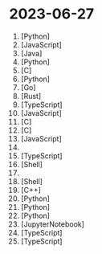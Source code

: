 # 2023-06-27

1. [](https://github.comundefined "Fast Segment Anything") [Python]
2. [](https://github.comundefined "Cybernetically enhanced web apps") [JavaScript]
3. [](https://github.comundefined "🔥 🔥 🔥 An intelligent and versatile general-purpose SQL client and reporting tool for databases which integrates ChatGPT capabilities.(智能的通用数据库SQL客户端和报表工具)") [Java]
4. [](https://github.comundefined "Generative Models by Stability AI") [Python]
5. [](https://github.comundefined "Tensor library for machine learning") [C]
6. [](https://github.comundefined "High-Resolution Image Synthesis with Latent Diffusion Models") [Python]
7. [](https://github.comundefined "🔥 🔥 🔥 现代化、开源的 Linux 服务器运维管理面板。") [Go]
8. [](https://github.comundefined "Spacedrive is an open source cross-platform file explorer, powered by a virtual distributed filesystem written in Rust.") [Rust]
9. [](https://github.comundefined "An open source e-commerce skateshop build with everything new in Next.js 13.") [TypeScript]
10. [](https://github.comundefined "The open-source repo for docs.github.com") [JavaScript]
11. [](https://github.comundefined "Port of Facebook's LLaMA model in C/C++") [C]
12. [](https://github.comundefined "A new bootable USB solution.") [C]
13. [](https://github.comundefined "A ChatGPT plugin that allows you to load and edit your local files in a controlled way, as well as run any Python, JavaScript, and bash script.") [JavaScript]
14. [](https://github.comundefined "😎 Awesome lists about all kinds of interesting topics") 
15. [](https://github.comundefined "A Javascript AI getting started stack for weekend projects, including image/text models, vector stores, auth, and deployment configs") [TypeScript]
16. [](https://github.comundefined "Papers from the computer science community to read and discuss.") [Shell]
17. [](https://github.comundefined "Master programming by recreating your favorite technologies from scratch.") 
18. [](https://github.comundefined "Do, or do not. There is no try. We're setting out to change that: `try cmd` and commit---or not.") [Shell]
19. [](https://github.comundefined "A DIY navigation device for Fusion360") [C++]
20. [](https://github.comundefined "Framework to easily create LLM powered bots over any dataset.") [Python]
21. [](https://github.comundefined "Official Code for DragGAN (SIGGRAPH 2023)") [Python]
22. [](https://github.comundefined "Code Repository for CVPR 2023 Paper PanoHead: Geometry-Aware 3D Full-Head Synthesis in 360 degree") [Python]
23. [](https://github.comundefined "12 Weeks, 24 Lessons, AI for All!") [JupyterNotebook]
24. [](https://github.comundefined "") [TypeScript]
25. [](https://github.comundefined "Lenster is a decentralized and permissionless social media app built with Lens Protocol 🌿") [TypeScript]

